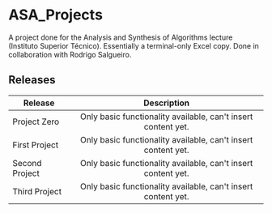 # ASA_Projects
A project done for the Analysis and Synthesis of Algorithms lecture (Instituto Superior Técnico).
Essentially a terminal-only Excel copy.
Done in collaboration with Rodrigo Salgueiro.
## Releases

| Release        | Description                                                    |
| -------------- |:--------------------------------------------------------------:|
| Project Zero   | Only basic functionality available, can't insert content yet.  |
| First Project  | Only basic functionality available, can't insert content yet.  |
| Second Project | Only basic functionality available, can't insert content yet.  |
| Third Project  | Only basic functionality available, can't insert content yet.  |
